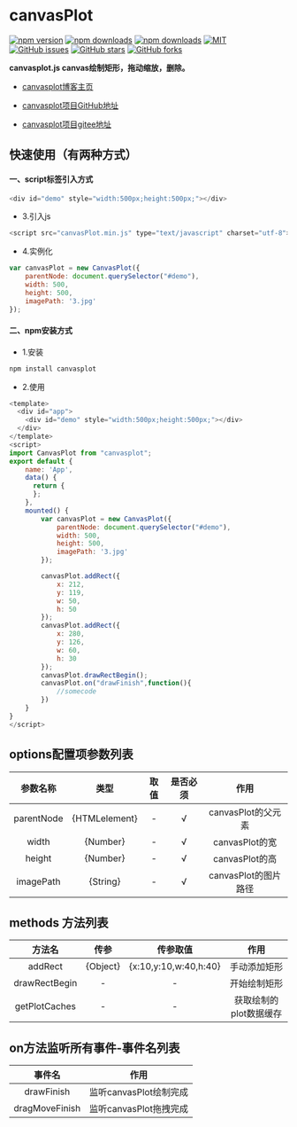 # canvasPlot

[![npm version](https://img.shields.io/npm/v/canvasplot.svg)](https://www.npmjs.com/package/canvasplot) [![npm downloads](https://img.shields.io/npm/dt/canvasplot.svg)](https://www.npmjs.com/package/canvasplot) [![npm downloads](https://img.shields.io/npm/dw/canvasplot.svg)](https://www.npmjs.com/package/canvasplot)  [![MIT](https://img.shields.io/badge/License-MIT-blue.svg)](https://github.com/gjTool/canvasplot/blob/master/LICENSE) [![GitHub issues](https://img.shields.io/github/issues/gjTool/canvasplot.svg)](https://github.com/gjTool/canvasplot/issues) [![GitHub stars](https://img.shields.io/github/stars/gjTool/canvasplot.svg?style=social)](https://github.com/gjTool/canvasplot/stargazers) [![GitHub forks](https://img.shields.io/github/forks/gjTool/canvasplot.svg?style=social)](https://github.com/gjTool/canvasplot/network/members) 

**canvasplot.js canvas绘制矩形，拖动缩放，删除。**

- [canvasplot博客主页](https://www.gjtool.cn/)  

- [canvasplot项目GitHub地址](https://github.com/gjTool/canvasplot)  

- [canvasplot项目gitee地址](https://gitee.com/gjTool/canvasplot)

## 快速使用（有两种方式）

#### 一、script标签引入方式


```javascript
<div id="demo" style="width:500px;height:500px;"></div>
```

- 	3.引入js  

```javascript
<script src="canvasPlot.min.js" type="text/javascript" charset="utf-8"></script>
```

- 	4.实例化

```javascript
var canvasPlot = new CanvasPlot({
	parentNode: document.querySelector("#demo"),
	width: 500,
	height: 500,
	imagePath: '3.jpg'
});
```

####  二、npm安装方式

- 	1.安装

```javascript
npm install canvasplot
```
- 	2.使用

```javascript
<template>
  <div id="app">
	<div id="demo" style="width:500px;height:500px;"></div>
  </div>
</template>
<script>
import CanvasPlot from "canvasplot";
export default {
    name: 'App',
	data() {
	  return {
	  };
	},
	mounted() {
		var canvasPlot = new CanvasPlot({
			parentNode: document.querySelector("#demo"),
			width: 500,
			height: 500,
			imagePath: '3.jpg'
		});

		canvasPlot.addRect({
			x: 212,
			y: 119,
			w: 50,
			h: 50
		});
		canvasPlot.addRect({
			x: 280,
			y: 126,
			w: 60,
			h: 30
		});
		canvasPlot.drawRectBegin();
		canvasPlot.on("drawFinish",function(){
			//somecode
		})
	}
}
</script>
```

## options配置项参数列表

|参数名称	|类型		|取值	|是否必须	|作用				|
|:---:		|:---:		|:---:	|:---:		|:---:				|
|parentNode	|  {HTMLelement}	| -		| √		|canvasPlot的父元素	|
|width	|  {Number}	| -		|  √			|canvasPlot的宽	|
|height	|  {Number}	| -		|  √				|canvasPlot的高	|
|imagePath	|  {String}	| -		|  √			|canvasPlot的图片路径	|
## methods 方法列表


|方法名			|传参				|传参取值			|作用				|
|:---:			|:---:				|:---:				|:---:				|
|addRect	| {Object}			|{x:10,y:10,w:40,h:40}		|手动添加矩形	|
|drawRectBegin	|	-	|-		|开始绘制矩形		|
|getPlotCaches	| 	-	|-	|获取绘制的plot数据缓存		|

## on方法监听所有事件-事件名列表


|事件名			    |作用									|
|:---:				|:---:									|
|drawFinish			|监听canvasPlot绘制完成					|
|dragMoveFinish		|监听canvasPlot拖拽完成		|
